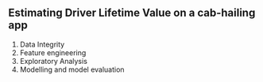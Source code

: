 ## Estimating Driver Lifetime Value on a cab-hailing app 

1. Data Integrity
2. Feature engineering
3. Exploratory Analysis
5. Modelling and model evaluation
